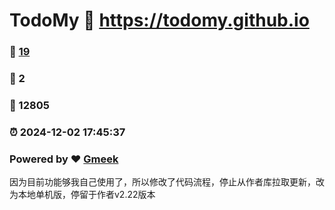 # TodoMy :link: https://todomy.github.io 
### :page_facing_up: [19](https://todomy.github.io/tag.html) 
### :speech_balloon: 2 
### :hibiscus: 12805 
### :alarm_clock: 2024-12-02 17:45:37 
### Powered by :heart: [Gmeek](https://github.com/Meekdai/Gmeek)

因为目前功能够我自己使用了，所以修改了代码流程，停止从作者库拉取更新，改为本地单机版，停留于作者v2.22版本
